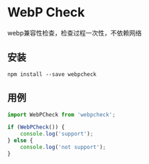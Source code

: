 # WebP Check

webp兼容性检查，检查过程一次性，不依赖网络

## 安装

```shell
npm install --save webpcheck
```


## 用例

```js
import WebPCheck from 'webpcheck';

if (WebPCheck()) {
    console.log('support');
} else {
    console.log('not support');
}
```
